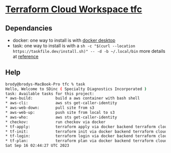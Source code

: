 # [Terraform Cloud Workspace tfc](https://app.terraform.io/app/sdinc/workspaces/tfc)

## Dependancies

* docker: one way to install is with [docker desktop](https://www.docker.com/products/docker-desktop/) 
* task: one way to install is with a ```sh -c "$(curl --location https://taskfile.dev/install.sh)" -- -d -b ~/.local/bin``` more details at [reference](https://taskfile.dev/installation/#get-the-binary)


## Help

```bash
brody@brodys-MacBook-Pro tfc % task
Hello, Welcome to SDinc ( Specialty Diagnostics Incorporated )
task: Available tasks for this project:
* aws-build:          build a aws container with bash shell
* aws-cli:            aws sts get-caller-identity
* aws-web-down:       pull site from s3
* aws-web-up:         push site from local to s3
* aws-who:            aws sts get-caller-identity
* checkov:            run checkov via docker
* tf-apply:           terraform apply via docker backend terraform cloud
* tf-init:            terraform init via docker backend terraform cloud
* tf-login:           terraform login via docker backend terraform cloud
* tf-plan:            terraform plan via docker backend terraform cloud
Sat Sep 16 02:44:27 UTC 2023
```